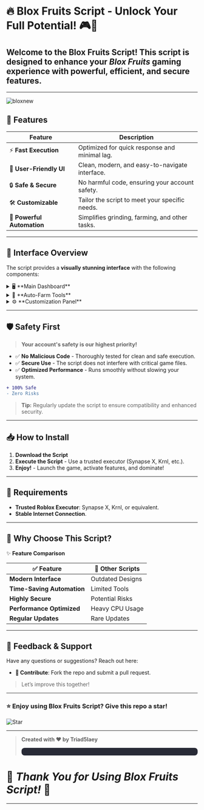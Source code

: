 

# 🔥 **Blox Fruits Script - Unlock Your Full Potential!** 🎮🎯

## Welcome to the **Blox Fruits Script**! This script is designed to enhance your *Blox Fruits* gaming experience with powerful, efficient, and secure features. ##

---
![bloxnew](https://github.com/user-attachments/assets/4aaac961-4ae7-4047-9a72-5ca2a0f1dae0)

## 🚀 **Features**

| Feature                  | Description                                   |
|--------------------------|-----------------------------------------------|
| ⚡ **Fast Execution**     | Optimized for quick response and minimal lag.|
| 🎨 **User-Friendly UI**   | Clean, modern, and easy-to-navigate interface.|
| 🔒 **Safe & Secure**      | No harmful code, ensuring your account safety.|
| 🛠️ **Customizable**       | Tailor the script to meet your specific needs.|
| 🌟 **Powerful Automation**| Simplifies grinding, farming, and other tasks.|

---

## 🎨 **Interface Overview**

The script provides a **visually stunning interface** with the following components:

<details>
  <summary>🖥️ **Main Dashboard**</summary>
  A sleek and modern control panel featuring:
  - **Real-time Stats** - Monitor your in-game progress effortlessly.
  - **Quick Launch Controls** - Access key features instantly.
</details>

<details>
  <summary>🌲 **Auto-Farm Tools**</summary>
  Designed for smooth and powerful automation:
  - **Fruit Collection** - Automatically collect and track fruits.
  - **XP Farming** - Level up without effort.
  - **Enemy Farming** - Defeat enemies with precise automation.
</details>

<details>
  <summary>⚙️ **Customization Panel**</summary>
  - **Feature Toggles** - Enable or disable features on demand.
  - **Visual Themes** - Switch between light and dark modes for maximum comfort.
  - **Performance Settings** - Adjust to match your system’s capabilities.
</details>

---

## 🛡️ **Safety First**

> **Your account's safety is our highest priority!**

- ✅ **No Malicious Code** - Thoroughly tested for clean and safe execution.
- ✅ **Secure Use** - The script does not interfere with critical game files.
- ✅ **Optimized Performance** - Runs smoothly without slowing your system.

```diff
+ 100% Safe
- Zero Risks
```

> **Tip:** Regularly update the script to ensure compatibility and enhanced security.

---

## 📥 **How to Install**



1. **Download the Script**
2. **Execute the Script** - Use a trusted executor (Synapse X, Krnl, etc.).
3. **Enjoy!** - Launch the game, activate features, and dominate!

---

## 🔧 **Requirements**

- **Trusted Roblox Executor**: Synapse X, Krnl, or equivalent.
- **Stable Internet Connection**.

---

## 💎 **Why Choose This Script?**

✨ **Feature Comparison**

| ✅ **Feature**               | 🚫 **Other Scripts**    |
|-----------------------------|------------------------|
| **Modern Interface**        | Outdated Designs       |
| **Time-Saving Automation**  | Limited Tools          |
| **Highly Secure**           | Potential Risks        |
| **Performance Optimized**   | Heavy CPU Usage        |
| **Regular Updates**         | Rare Updates           |

---

## 💬 **Feedback & Support**

Have any questions or suggestions? Reach out here:
- **🔗 Contribute**: Fork the repo and submit a pull request.

> Let’s improve this together!

---

### ⭐ **Enjoy using Blox Fruits Script? Give this repo a star!**

![Star](https://img.shields.io/github/stars/your-username/blox-fruits-script?style=social)  



---

> **Created with ❤️ by Triad5laey**
>
> <div align="center" style="background-color:#282A36; padding: 10px; border-radius: 8px;">

# 💖 *Thank You for Using Blox Fruits Script!* 💖



---

